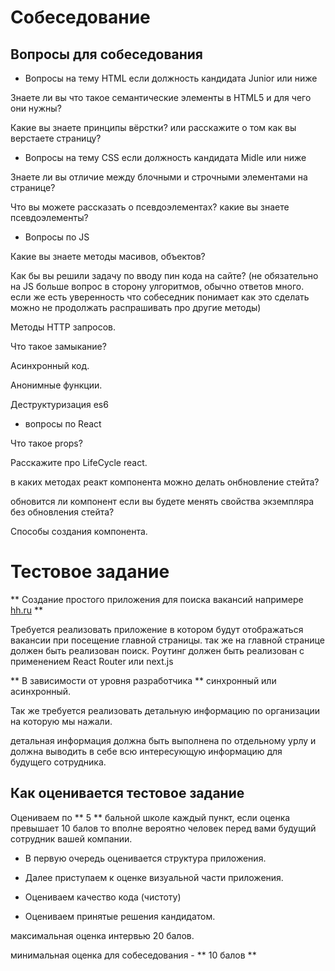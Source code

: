 # Собеседование

## Вопросы для собеседования

- Вопросы на тему HTML если должность кандидата Junior или ниже

Знаете ли вы что такое семантические элементы в HTML5 и для чего они нужны?

Какие вы знаете принципы вёрстки? или расскажите о том как вы верстаете страницу?

- Вопросы на тему CSS если должность кандидата Midle или ниже

Знаете ли вы отличие между блочными и строчными элементами на странице?

Что вы можете рассказать о псевдоэлементах? какие вы знаете псевдоэлементы?

- Вопросы по JS

Какие вы знаете методы масивов, объектов?

Как бы вы решили задачу по вводу пин кода на сайте? (не обязательно на JS больше вопрос в сторону улгоритмов, обычно ответов много.
если же есть уверенность что собеседник понимает как это сделать можно не продолжать распрашивать про другие методы)

Методы HTTP запросов.

Что такое замыкание?

Асинхронный код.

Анонимные функции.

Деструктуризация es6

- вопросы по React

Что такое props?

Расскажите про LifeCycle react.

в каких методах реакт компонента можно делать онбновление стейта?

обновится ли компонент если вы будете менять свойства экземпляра без обновления стейта?

Способы создания компонента.

# Тестовое задание

** Создание простого приложения для поиска вакансий напримере [hh.ru](https://hh.ru) **

Требуется реализовать приложение в котором будут отображаться вакансии при посещение главной страницы.
так же на главной странице должен быть реализован поиск.
Роутинг должен быть реализован с применением React Router или next.js

** В зависимости от уровня разработчика ** синхронный или асинхронный.

Так же требуется реализовать детальную информацию по организации на которую мы нажали.

детальная информация должна быть выполнена по отдельному урлу и должна выводить в себе всю интересующую информацию для будущего сотрудника.

## Как оценивается тестовое задание

Оцениваем по ** 5 ** бальной школе каждый пункт,
если оценка превышает 10 балов то вполне вероятно человек перед вами будущий сотрудник вашей компании.

- В первую очередь оценивается структура приложения.

- Далее приступаем к оценке визуальной части приложения.

- Оцениваем качество кода (чистоту)

- Оцениваем принятые решения кандидатом.

максимальная оценка интервью 20 балов.

минимальная оценка для собеседования - ** 10 балов **
